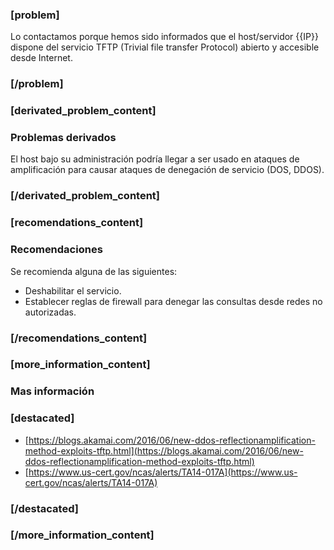 ### [problem]
Lo contactamos porque hemos sido informados que el host/servidor {{IP}} dispone del servicio TFTP (Trivial file transfer Protocol) abierto y accesible desde Internet.
### [/problem]

### [derivated_problem_content]
### Problemas derivados
El host bajo su administración podría llegar a ser usado en ataques de amplificación para causar ataques de denegación de servicio (DOS, DDOS).
### [/derivated_problem_content]


### [recomendations_content]
### Recomendaciones
Se recomienda alguna de las siguientes:

* Deshabilitar el servicio.
* Establecer reglas de firewall para denegar las consultas desde redes no autorizadas. 
### [/recomendations_content]

### [more_information_content]
### Mas información
### [destacated]
* [https://blogs.akamai.com/2016/06/new-ddos-reflectionamplification-method-exploits-tftp.html](https://blogs.akamai.com/2016/06/new-ddos-reflectionamplification-method-exploits-tftp.html)
* [https://www.us-cert.gov/ncas/alerts/TA14-017A](https://www.us-cert.gov/ncas/alerts/TA14-017A)
### [/destacated]
### [/more_information_content]